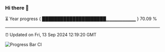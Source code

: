 ### Hi there 👋

⏳ Year progress { █████████████████████▁▁▁▁▁▁▁▁▁ } 70.09 %

---

⏰ Updated on Fri, 13 Sep 2024 12:19:20 GMT

![Progress Bar CI](https://github.com/code-lakshay/GitHub-Actions-Demo/workflows/Progress%20Bar%20CI/badge.svg)
